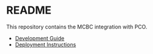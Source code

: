 # README

This repository contains the MCBC integration with PCO.

* [Development Guide](README-dev.md)
* [Deployment Instructions](setup/README.md)
